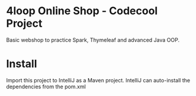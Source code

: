 # 4loop Online Shop - Codecool Project

Basic webshop to practice Spark, Thymeleaf and advanced Java OOP.

# Install

Import this project to IntelliJ as a Maven project.
IntelliJ can auto-install the dependencies from the pom.xml
